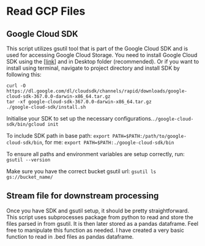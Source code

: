 # Read GCP Files
## Google Cloud SDK
This script utilizes gsutil tool that is part of the Google Cloud SDK and is used for accessing Google Cloud Storage. You need to install Google Cloud SDK using the [[link](https://cloud.google.com/sdk/docs/install)] and in Desktop folder (recommended). Or if you want to install using terminal, navigate to project directory and install SDK by following this:
```
curl -O https://dl.google.com/dl/cloudsdk/channels/rapid/downloads/google-cloud-sdk-367.0.0-darwin-x86_64.tar.gz
tar -xf google-cloud-sdk-367.0.0-darwin-x86_64.tar.gz
./google-cloud-sdk/install.sh
```
Initialise your SDK to set up the necessary configurations.`./google-cloud-sdk/bin/gcloud init`

To include SDK path in base path: `export PATH=$PATH:/path/to/google-cloud-sdk/bin`, for me: `export PATH=$PATH:./google-cloud-sdk/bin`

To ensure all paths and environment variables are setup correctly, run: `gsutil --version`

Make sure you have the correct bucket gsutil url: `gsutil ls gs://bucket_name/`

## Stream file for downstream processing
Once you have SDK and gsutil setup, it should be pretty straightforward. This script uses subprocesses package from python to read and store the files parsed in from gsutil. It is then later stored as a pandas dataframe. Feel free to manipulate this function as needed. I have created a very basic function to read in .bed files as pandas dataframe. 
